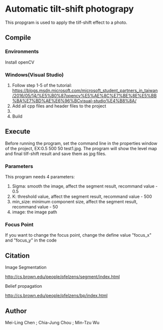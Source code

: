 # Automatic tilt-shift photograpy
This propgram is used to apply the tilf-shift effect to a photo.

## Compile

### Environments

Install openCV

### Windows(Visual Studio)

1. Follow step 1-5 of the tutorial:
https://blogs.msdn.microsoft.com/microsoft_student_partners_in_taiwan/2016/05/14/%E5%B0%87opencv%E5%AE%8C%E7%BE%8E%E5%BB%BA%E7%BD%AE%E6%96%BCvisual-studio%E4%B8%8A/
2. Add all cpp files and header files to the project
3. 
4. Build

## Execute

Before running the program, set the command line in the properties window of the project, EX:0.5 500 50 test1.jpg. The program will show the level map and final tilf-shift result and save them as jpg files.

### Parameters
This program needs 4 parameters:
1. Sigma: smooth the image, affect the segment result, recommand value - 0.5
2. K: threshold value, affect the segment result, recommand value - 500
3. min_size: minimum component size, affect the segment result, recommand value - 50
4. image: the image path

### Focus Point
If you want to change the focus point, change the define value "focus_x" and "focus_y" in the code

## Citation
Image Segmentation

http://cs.brown.edu/people/pfelzens/segment/index.html

Belief propagation

http://cs.brown.edu/people/pfelzens/bp/index.html


## Author
Mei-Ling Chen ; Chia-Jung Chou ; Min-Tzu Wu
